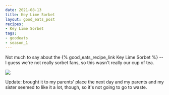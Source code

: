 ```yaml
---
date: 2021-08-13
title: Key Lime Sorbet
layout: good_eats_post
recipes:
- Key Lime Sorbet
tags:
- goodeats
- season_1
---
```


Not much to say about the {% good_eats_recipe_link Key Lime Sorbet %}
-- I guess we're not really sorbet fans, so this wasn't really our cup of tea.

<a href="https://photos.google.com/share/AF1QipMHIz7Pm-kIpRUhE9VkWVn-m394dKRKFkZoFNaIFwmu0w42rl_7eTGxPr3QaFEaXw/photo/AF1QipPaWyDScHQI_dJw8U-2Hsr5a9BEEvJd0kj_tSh2?key=V25lYkxNdzB2R0I5SHVPWmc5cDhDTVUtUkZWcXNR"><img src="https://lh3.googleusercontent.com/pw/AM-JKLWetI9T5807UL2eWo8v9Fd729EQUeE7u5ke2vLbXLhi3ljiaFpDqmZ9wAD2R0TRPuLX1D5SJWiWl2Qy-Lm0inEJyQCD8Tph3zrQX_tBzT5lIW4f1jWbvPCynUWFIGledXEfYTAT_tNM-sK0gQzJYu2r=w500-no"></a>

Update: brought it to my parents' place the next day and my parents and my sister seemed to like
it a lot, though, so it's not going to go to waste.
